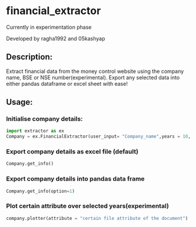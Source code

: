 # financial_extractor

Currently in experimentation phase

Developed by ragha1992 and 05kashyap

## Description:

Extract financial data from the money control website using the company name, BSE or NSE number(experimental).
Export any selected data into either pandas dataframe or excel sheet with ease!
## Usage:
### Initialise company details:
```python
import extractor as ex
Company = ex.FinancialExtractor(user_input= "Company_name",years = 10, docs = ["balance sheet", "profit loss", "cash flow"])
```

### Export company details as excel file (default)
```python
Company.get_info()
```
### Export company details into pandas data frame
```python
Company.get_info(option=1)
```

### Plot certain attribute over selected years(experimental)
```python
company.plotter(attribute = "certain file attribute of the document")
```
